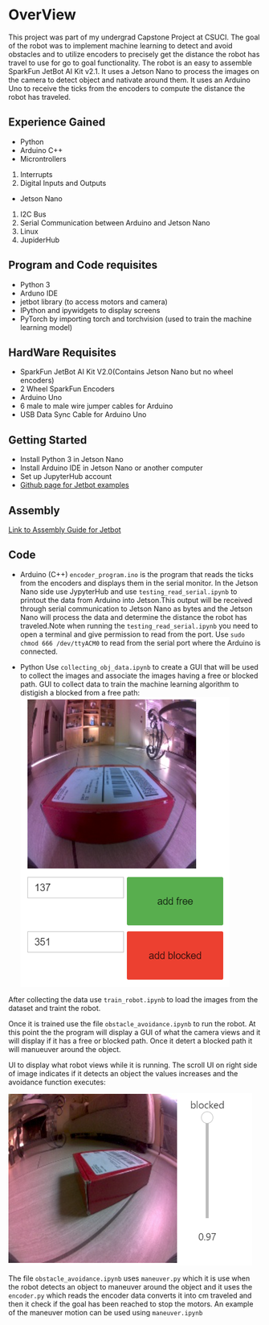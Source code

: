 # OverView

This project was part of my undergrad Capstone Project at CSUCI. The goal of the robot was to implement machine learning to detect and avoid obstacles and to utilize  encoders to precisely get the distance the robot has travel to use for go to goal functionality. The robot is an easy to assemble SparkFun JetBot AI Kit v2.1. It uses a Jetson Nano to process the images on the camera to detect object and nativate around them. It uses an Arduino Uno to receive the ticks from the encoders to compute the distance the robot has traveled.  

## Experience Gained 
* Python 
* Arduino C++ 
* Microntrollers 

1. Interrupts 
2. Digital Inputs and Outputs 
* Jetson Nano
1. I2C Bus
2. Serial Communication between Arduino and Jetson Nano
3. Linux 
4. JupiderHub 

## Program and Code requisites 
* Python 3 
* Arduno IDE 
* jetbot library (to access motors and camera)
* IPython and ipywidgets to display screens
* PyTorch by importing torch and torchvision (used to train the machine learning model)


## HardWare Requisites
* SparkFun JetBot AI Kit V2.0(Contains Jetson Nano but no wheel encoders)
* 2 Wheel SparkFun Encoders 
* Arduino Uno 
* 6 male to male wire jumper cables for Arduino 
* USB Data Sync Cable for Arduino Uno

## Getting Started
* Install Python 3 in Jetson Nano
* Install Arduino IDE in Jetson Nano or another computer 
* Set up JupyterHub account 
* [Github page for Jetbot examples](https://github.com/NVIDIA-AI-IOT/jetbot/wiki/examples)
## Assembly
[Link to Assembly Guide for Jetbot](https://learn.sparkfun.com/tutorials/assembly-guide-for-sparkfun-jetbot-ai-kit-v20?_ga=2.261292105.536387234.1606373246-1000841287.1602133051)

## Code
* Arduino (C++)
`encoder_program.ino` is the program that reads the ticks from the encoders and displays them in the serial monitor. In the Jetson Nano side use JypyterHub and use `testing_read_serial.ipynb` to printout the data from Arduino into Jetson.This output will be received through serial communication to Jetson Nano as bytes and the Jetson Nano will process the data and determine the distance the robot has traveled.Note when running the `testing_read_serial.ipynb` you need to open a terminal and give permission to read from the port. Use `sudo chmod 666 /dev/ttyACM0` to read from the serial port where the Arduino is connected.

* Python 
Use `collecting_obj_data.ipynb` to create a GUI that will be used to collect the images and associate the images having a free or blocked path.
GUI to collect data to train the machine learning algorithm to distigish a blocked from a free path: 
![Collecting Images UI](readme_images/capture_object.PNG)

After collecting the data use `train_robot.ipynb` to load the images from the dataset and traint the robot. 

Once it is trained use the file `obstacle_avoidance.ipynb` to run the robot. At this point the the program will display a GUI of what the camera views and it will display if it has a free or blocked path. Once it detert a blocked path it will manueuver around the object. 

UI to display what robot views while it is running. The scroll UI on right side of image indicates if it detects an object the values increases and the avoidance function executes:

![Displaying Images During Runs UI](readme_images/blocked_path.PNG)

The file `obstacle_avoidance.ipynb` uses `maneuver.py` which it is use when the robot detects an object to maneuver around the object and it uses the `encoder.py` which reads the encoder data converts it into cm traveled and then it check if the goal has been reached to stop the motors. An example of the maneuver motion can be used using `maneuver.ipynb`
